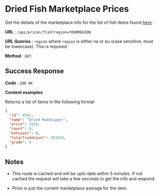 # Dried Fish Marketplace Prices

Get the details of the marketplace info for the list of fish items found [here](../../data/DriedFish.json).

**URL** : `/api/prices/fish?region=YOURREGION`

**URL Queries** : `region` where `region` is either na or eu (case sensitive, must be lowercase). This is required.

**Method** : `GET`

## Success Response

**Code** : `200 OK`

**Content examples**

Returns a list of items in the following format

```json
{
  "id": 8501,
  "name": "Dried Mudskipper",
  "price": 3420,
  "count": 0,
  "enhLevel": 0,
  "totalTradeCount": 961839,
  "grade": 0
}
```

## Notes

- This route is cached and will be upto date within 5 minutes. If not cached the request will take a few seconds to get the info and respond.

- Price is just the current marketplace average for the item.
